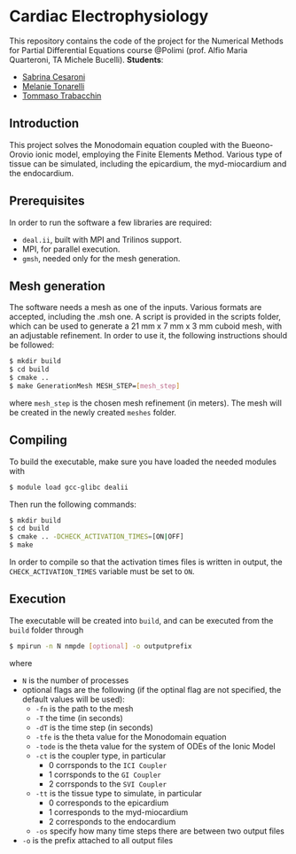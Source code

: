 # Cardiac Electrophysiology
This repository contains the code of the project for the Numerical Methods for Partial Differential Equations course @Polimi (prof. Alfio Maria Quarteroni, TA Michele Bucelli).
**Students**:
- [Sabrina Cesaroni](https://github.com/SabrinaCesaroni)
- [Melanie Tonarelli](https://github.com/melanie-t27)
- [Tommaso Trabacchin](https://github.com/tommasotrabacchinpolimi) 

## Introduction
This project solves the Monodomain equation coupled with the Bueono-Orovio ionic model, employing the Finite Elements Method.
Various type of tissue can be simulated, including the epicardium, the myd-miocardium and the endocardium.

## Prerequisites
In order to run the software a few libraries are required:
- `deal.ii`, built with MPI and Trilinos support.
- MPI, for parallel execution.
- `gmsh`, needed only for the mesh generation.

## Mesh generation
The software needs a mesh as one of the inputs. Various formats are accepted, including the .msh one.
A script is provided in the scripts folder, which can be used to generate a 21 mm x 7 mm x 3 mm cuboid mesh, with an adjustable refinement.
In order to use it, the following instructions should be followed:
```bash
$ mkdir build
$ cd build
$ cmake ..
$ make GenerationMesh MESH_STEP=[mesh_step]
```
where `mesh_step` is the chosen mesh refinement (in meters).
The mesh will be created in the newly created `meshes` folder.
## Compiling
To build the executable, make sure you have loaded the needed modules with
```bash
$ module load gcc-glibc dealii
```
Then run the following commands:
```bash
$ mkdir build
$ cd build
$ cmake .. -DCHECK_ACTIVATION_TIMES=[ON|OFF]
$ make
```

In order to compile so that the activation times files is written in output, the `CHECK_ACTIVATION_TIMES` variable must be set to `ON`.
## Execution
The executable will be created into `build`, and can be executed from the `build` folder through
```bash
$ mpirun -n N nmpde [optional] -o outputprefix
```
where
- `N` is the number of processes
-  optional flags are the following (if the optinal flag are not specified, the default values will be used): 
   - `-fn` is the path to the mesh
   - `-T` the time (in seconds) 
   - `-dT` is the time step (in seconds)
   - `-tfe` is the theta value for the Monodomain equation
   - `-tode` is the theta value for the system of ODEs of the Ionic Model
   - `-ct` is the coupler type, in particular
      - 0 corrsponds to the `ICI Coupler`
      - 1 corrsponds to the `GI Coupler`
      - 2 corrsponds to the `SVI Coupler`
   - `-tt` is the tissue type to simulate, in particular
      - 0 corresponds to the epicardium
      - 1 corresponds to the myd-miocardium
      - 2 corresponds to the endocardium
   - `-os` specify how many time steps there are between two output files
- `-o` is the prefix attached to all output files